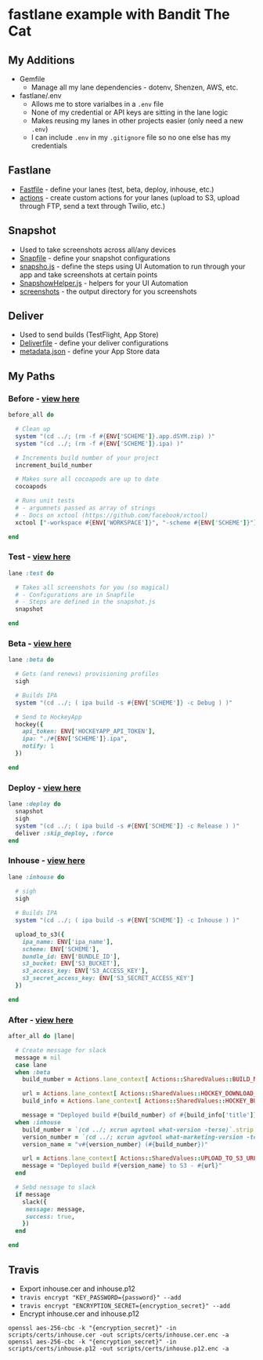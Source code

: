 # fastlane example with Bandit The Cat

## My Additions
- Gemfile
  - Manage all my lane dependencies - dotenv, Shenzen, AWS, etc.
- fastlane/.env
  - Allows me to store varialbes in a `.env` file
  - None of my credential or API keys are sitting in the lane logic
  - Makes reusing my lanes in other projects easier (only need a new `.env`)
  - I can include `.env` in my `.gitignore` file so no one else has my credentials

## Fastlane 
- [Fastfile](https://github.com/RokkinCat/bandit-the-cat-ios-fastlane-example/blob/master/fastlane/Fastfile) - define your lanes (test, beta, deploy, inhouse, etc.)
- [actions](https://github.com/RokkinCat/bandit-the-cat-ios-fastlane-example/tree/master/fastlane/actions) - create custom actions for your lanes (upload to S3, upload through FTP, send a text through Twilio, etc.)

## Snapshot
- Used to take screenshots across all/any devices
- [Snapfile](https://github.com/RokkinCat/bandit-the-cat-ios-fastlane-example/blob/master/fastlane/Snapfile) - define your snapshot configurations
- [snapsho.js](https://github.com/RokkinCat/bandit-the-cat-ios-fastlane-example/blob/master/fastlane/snapshot.js) - define the steps using UI Automation to run through your app and take screenshots at certain points
- [SnapshowHelper.js](https://github.com/RokkinCat/bandit-the-cat-ios-fastlane-example/blob/master/fastlane/SnapshotHelper.js) - helpers for your UI Automation 
- [screenshots](https://github.com/RokkinCat/bandit-the-cat-ios-fastlane-example/tree/master/fastlane/screenshots) - the output directory for you screenshots

## Deliver
- Used to send builds (TestFlight, App Store)
- [Deliverfile](https://github.com/RokkinCat/bandit-the-cat-ios-fastlane-example/blob/master/fastlane/Deliverfile) - define your deliver configurations
- [metadata.json](https://github.com/RokkinCat/bandit-the-cat-ios-fastlane-example/blob/master/fastlane/deliver/metadata.json) - define your App Store data

## My Paths

### Before - [view here](https://github.com/RokkinCat/bandit-the-cat-ios-fastlane-example/blob/master/fastlane/Fastfile#L7)
```ruby
before_all do

  # Clean up
  system "(cd ../; (rm -f #{ENV['SCHEME']}.app.dSYM.zip) )"
  system "(cd ../; (rm -f #{ENV['SCHEME']}.ipa) )"

  # Increments build number of your project
  increment_build_number

  # Makes sure all cocoapods are up to date
  cocoapods

  # Runs unit tests
  # - argumnets passed as array of strings
  # - Docs on xctool (https://github.com/facebook/xctool)
  xctool ["-workspace #{ENV['WORKSPACE']}", "-scheme #{ENV['SCHEME']}"]

end
```

### Test - [view here](https://github.com/RokkinCat/bandit-the-cat-ios-fastlane-example/blob/master/fastlane/Fastfile#L26)
```ruby
lane :test do

  # Takes all screenshots for you (so magical)
  # - Configurations are in Snapfile
  # - Steps are defined in the snapshot.js
  snapshot

end
```

### Beta - [view here](https://github.com/RokkinCat/bandit-the-cat-ios-fastlane-example/blob/master/fastlane/Fastfile#L35)
```ruby
lane :beta do

  # Gets (and renews) provisioning profiles
  sigh

  # Builds IPA
  system "(cd ../; ( ipa build -s #{ENV['SCHEME']} -c Debug ) )"

  # Send to HockeyApp
  hockey({
    api_token: ENV['HOCKEYAPP_API_TOKEN'],
    ipa: "./#{ENV['SCHEME']}.ipa",
    notify: 1
  })

end
```

### Deploy - [view here](https://github.com/RokkinCat/bandit-the-cat-ios-fastlane-example/blob/master/fastlane/Fastfile#L52)
```ruby
lane :deploy do
  snapshot
  sigh
  system "(cd ../; ( ipa build -s #{ENV['SCHEME']} -c Release ) )"
  deliver :skip_deploy, :force
end
```

### Inhouse - [view here](https://github.com/RokkinCat/bandit-the-cat-ios-fastlane-example/blob/master/fastlane/Fastfile#L59)
```ruby
lane :inhouse do
  
  # sigh
  sigh

  # Builds IPA
  system "(cd ../; ( ipa build -s #{ENV['SCHEME']} -c Inhouse ) )"

  upload_to_s3({
    ipa_name: ENV['ipa_name'],
    scheme: ENV['SCHEME'],
    bundle_id: ENV['BUNDLE_ID'],
    s3_bucket: ENV['S3_BUCKET'],
    s3_access_key: ENV['S3_ACCESS_KEY'],
    s3_secret_access_key: ENV['S3_SECRET_ACCESS_KEY']
  })

end
```

### After - [view here](https://github.com/RokkinCat/bandit-the-cat-ios-fastlane-example/blob/master/fastlane/Fastfile#L80)
```ruby
after_all do |lane|

  # Create message for slack 
  message = nil
  case lane
  when :beta
    build_number = Actions.lane_context[ Actions::SharedValues::BUILD_NUMBER ]

    url = Actions.lane_context[ Actions::SharedValues::HOCKEY_DOWNLOAD_LINK ]
    build_info = Actions.lane_context[ Actions::SharedValues::HOCKEY_BUILD_INFORMATION ]

    message = "Deployed build #{build_number} of #{build_info['title']} to HockeyApp - #{url}"
  when :inhouse
    build_number = `(cd ../; xcrun agvtool what-version -terse)`.strip
    version_number = `(cd ../; xcrun agvtool what-marketing-version -terse1)`.strip
    version_name = "v#{version_number} (#{build_number})"

    url = Actions.lane_context[ Actions::SharedValues::UPLOAD_TO_S3_URL]
    message = "Deployed build #{version_name} to S3 - #{url}"
  end

  # Sebd nessage to slack
  if message
    slack({
     message: message,
     success: true,
    })
  end

end
```

## Travis

- Export inhouse.cer and inhouse.p12
- `travis encrypt "KEY_PASSWORD={password}" --add`
- `travis encrypt "ENCRYPTION_SECRET={encryption_secret}" --add`
- Encrypt inhouse.cer and inhouse.p12
```
openssl aes-256-cbc -k "{encryption_secret}" -in scripts/certs/inhouse.cer -out scripts/certs/inhouse.cer.enc -a
openssl aes-256-cbc -k "{encryption_secret}" -in scripts/certs/inhouse.p12 -out scripts/certs/inhouse.p12.enc -a
```